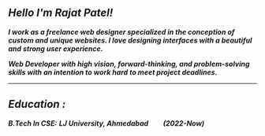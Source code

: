 ## ***Hello I'm Rajat Patel!***  

***I work as a freelance web designer specialized in the conception of custom and unique websites. I love designing interfaces with a beautiful and strong user experience.***  

***Web Developer with high vision, forward-thinking, and problem-solving skills with an intention to work hard to meet project deadlines.***

---

## ***Education :***

***B.Tech In CSE:*** 
***LJ University, Ahmedabad &nbsp;&nbsp;&nbsp;&nbsp;&nbsp;&nbsp;&nbsp;&nbsp;(2022-Now)***
